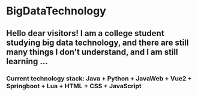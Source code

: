 # BigDataTechnology

## Hello dear visitors! I am a college student studying big data technology, and there are still many things I don't understand, and I am still learning ...

### Current technology stack: Java + Python + JavaWeb + Vue2 + Springboot + Lua + HTML + CSS + JavaScript
